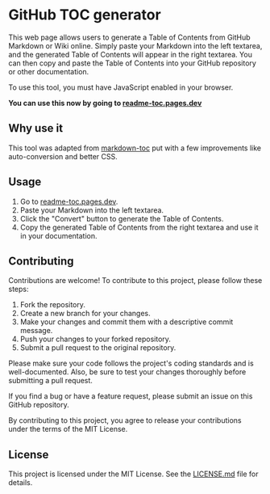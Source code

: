 # GitHub TOC generator

This web page allows users to generate a Table of Contents from GitHub Markdown or Wiki online. Simply paste your Markdown into the left textarea, and the generated Table of Contents will appear in the right textarea. You can then copy and paste the Table of Contents into your GitHub repository or other documentation.

To use this tool, you must have JavaScript enabled in your browser.

**You can use this now by going to [readme-toc.pages.dev](https://readme-toc.pages.dev)**

## Why use it

This tool was adapted from [markdown-toc](https://ecotrust-canada.github.io/markdown-toc/) put with a few improvements like auto-conversion and better CSS.

## Usage
1. Go to [readme-toc.pages.dev](https://readme-toc.pages.dev).
2. Paste your Markdown into the left textarea.
3. Click the "Convert" button to generate the Table of Contents.
4. Copy the generated Table of Contents from the right textarea and use it in your documentation.

## Contributing

Contributions are welcome! To contribute to this project, please follow these steps:

1. Fork the repository.
2. Create a new branch for your changes.
3. Make your changes and commit them with a descriptive commit message.
4. Push your changes to your forked repository.
5. Submit a pull request to the original repository.

Please make sure your code follows the project's coding standards and is well-documented. Also, be sure to test your changes thoroughly before submitting a pull request.

If you find a bug or have a feature request, please submit an issue on this GitHub repository.

By contributing to this project, you agree to release your contributions under the terms of the MIT License.

## License
This project is licensed under the MIT License. See the [LICENSE.md](LICENSE.md) file for details.